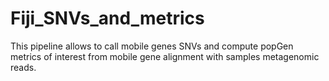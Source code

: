 # Fiji_SNVs_and_metrics
This pipeline allows to call mobile genes SNVs and compute popGen metrics of interest from mobile gene alignment with samples metagenomic reads.

